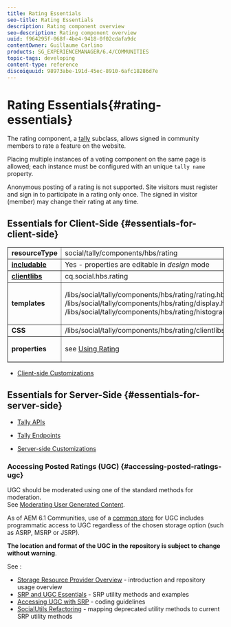 ```yaml
---
title: Rating Essentials
seo-title: Rating Essentials
description: Rating component overview
seo-description: Rating component overview
uuid: f964295f-068f-4be4-9418-0f02cdafa9dc
contentOwner: Guillaume Carlino
products: SG_EXPERIENCEMANAGER/6.4/COMMUNITIES
topic-tags: developing
content-type: reference
discoiquuid: 98973abe-191d-45ec-8910-6afc18286d7e
---
```


# Rating Essentials{#rating-essentials}

The rating component, a [tally](../../communities/using/tally.md) subclass, allows signed in community members to rate a feature on the website.

Placing multiple instances of a voting component on the same page is allowed; each instance must be configured with an unique `tally name` property.

Anonymous posting of a rating is not supported. Site visitors must register and sign in to participate in a rating only once. The signed in visitor (member) may change their rating at any time.

## Essentials for Client-Side {#essentials-for-client-side}

<table border="1" cellpadding="4" cellspacing="4" width="100%"> 
 <tbody> 
  <tr> 
   <td> <strong>resourceType</strong></td> 
   <td> social/tally/components/hbs/rating</td> 
  </tr> 
  <tr> 
   <td> <a href="../../communities/using/scf.md#addorincludeacommunitiescomponent"><strong>includable</strong></a></td> 
   <td>Yes - properties are editable in <i>design </i>mode</td> 
  </tr> 
  <tr> 
   <td> <a href="../../communities/using/client-customize.md#clientlibsforscf"><strong>clientlibs</strong></a></td> 
   <td> cq.social.hbs.rating</td> 
  </tr> 
  <tr> 
   <td> <strong>templates</strong></td> 
   <td><p> /libs/social/tally/components/hbs/rating/rating.hbs<br /> /libs/social/tally/components/hbs/rating/display.hbs<br /> /libs/social/tally/components/hbs/rating/histogram.hbs</p> </td> 
  </tr> 
  <tr> 
   <td><strong>CSS</strong></td> 
   <td> /libs/social/tally/components/hbs/rating/clientlibs/ratingcomponent.css</td> 
  </tr> 
  <tr> 
   <td><strong>properties</strong></td> 
   <td><p>see <a href="../../communities/using/rating.md">Using Rating</a></p> </td> 
  </tr> 
 </tbody> 
</table>

* [Client-side Customizations](../../communities/using/client-customize.md)

## Essentials for Server-Side {#essentials-for-server-side}

* [Tally APIs](/sites/developing/using/reference-materials/javadoc/com/adobe/cq/social/tally/client/api/package-summary)

* [Tally Endpoints](/sites/developing/using/reference-materials/javadoc/com/adobe/cq/social/tally/client/endpoints/package-summary)

* [Server-side Customizations](../../communities/using/server-customize.md)

### Accessing Posted Ratings (UGC) {#accessing-posted-ratings-ugc}

UGC should be moderated using one of the standard methods for moderation.  
See [Moderating User Generated Content](../../communities/using/moderate-ugc.md).

As of AEM 6.1 Communities, use of a [common store](../../communities/using/working-with-srp.md) for UGC includes programmatic access to UGC regardless of the chosen storage option (such as ASRP, MSRP or JSRP).

**The location and format of the UGC in the repository is subject to change without warning**.

See :

* [Storage Resource Provider Overview](../../communities/using/srp.md) - introduction and repository usage overview
* [SRP and UGC Essentials](../../communities/using/srp-and-ugc.md) - SRP utility methods and examples
* [Accessing UGC with SRP](../../communities/using/accessing-ugc-with-srp.md) - coding guidelines
* [SocialUtils Refactoring](../../communities/using/socialutils.md) - mapping deprecated utility methods to current SRP utility methods

